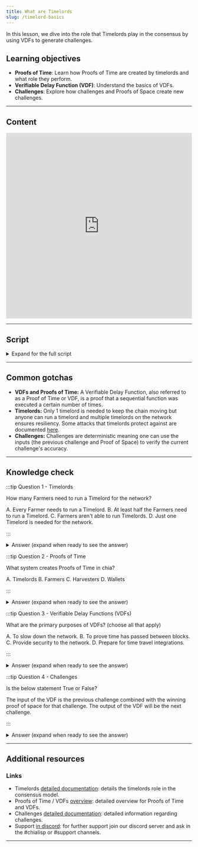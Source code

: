 ```yaml
---
title: What are Timelords
slug: /timelord-basics
---
```

In this lesson, we dive into the role that Timelords play in the consensus by using VDFs to generate challenges.

## Learning objectives
- **Proofs of Time**: Learn how Proofs of Time are created by timelords and what role they perform.
- **Verifiable Delay Function (VDF)**: Understand the basics of VDFs.
- **Challenges**: Explore how challenges and Proofs of Space create new challenges.

---

## Content

<div class="videoWrapper">
<iframe width="100%" height="504" src="https://www.youtube.com/embed/tJPdBmpgvsc" frameborder="0" allowfullscreen="allowfullscreen"></iframe>
</div>

---

## Script
<details>

<summary> Expand for the full script </summary>

00:00  
To keep the blockchain consistent, we need to have a way to make sure that the blocks being added contain transactions that occur after the previous block. 

00:15
In many consensus methods, this is a basic assumption as the work required to determine who can author a block takes an amount of time. With Proof of Space, there is no work to be done at block-time, so we need another way of making sure that time has passed.

00:30
The Timelord is a program that broadcasts a proof of time to the network using a Verifiable Delay Function to prove that time has passed since the last challenge, and then to generate a new challenge to distribute to the Farmers. This challenge is what determines the winner of the current block.

00:45
The VDF is verifiable, meaning that although it takes a certain amount of time and effort to compute a result, that result can be easily verified without having to do the computation again. 

01:00
It is also deterministic, so any computation made with the same inputs will result in the same output.

The input of the VDF is the previous challenge combined with the winning proof of space for that challenge. The output of the VDF will be the next challenge.

01:15
While at least one Timelord is required for the blockchain to function, anyone can run a Timelord and having multiple instances ensures that the network will remain resilient. The nature of the VDF also ensures that every instance of a Timelord will generate the same result given the same inputs.

01:30
</details>

---

## Common gotchas

- **VDFs and Proofs of Time:** A Verifiable Delay Function, also referred to as a Proof of Time or VDF, is a proof that a sequential function was executed a certain number of times.  
- **Timelords:** Only 1 timelord is needed to keep the chain moving but anyone can run a timelord and multiple timelords on the network ensures resiliency. Some attacks that timelords protect against are documented [here](https://docs.chia.net/consensus-attacks#faster-timelord).  
- **Challenges:** Challenges are deterministic meaning one can use the inputs (the previous challenge and Proof of Space) to verify the current challenge's accuracy.  

---

## Knowledge check

:::tip Question 1 - Timelords

How many Farmers need to run a Timelord for the network?

A. Every Farmer needs to run a Timelord.
B. At least half the Farmers need to run a Timelord.
C. Farmers aren't able to run Timelords.
D. Just one Timelord is needed for the network.

:::

<details>

<summary> Answer (expand when ready to see the answer)  </summary>

D. Just one Timelord is needed for the network.

</details>

:::tip Question 2 - Proofs of Time

What system creates Proofs of Time in chia?

A. Timelords
B. Farmers
C. Harvesters
D. Wallets

:::

<details>

<summary> Answer (expand when ready to see the answer)  </summary>

A. Timelords

</details>

:::tip Question 3 - Verifiable Delay Functions (VDFs)

What are the primary purposes of VDFs? (choose all that apply)

A. To slow down the network.
B. To prove time has passed between blocks.
C. Provide security to the network.
D. Prepare for time travel integrations.

:::

<details>

<summary> Answer (expand when ready to see the answer) </summary>

B. To prove time has passed between blocks.
C. Provide security to the network.

</details>

:::tip Question 4 - Challenges

Is the below statement True or False?

The input of the VDF is the previous challenge combined with the winning proof of space for that challenge. The output of the VDF will be the next challenge.  

:::

<details>

<summary> Answer (expand when ready to see the answer) </summary>

True

</details>

---

## Additional resources

### Links

- Timelords [detailed documentation](https://docs.chia.net/timelord-algorithm/): details the timelords role in the consensus model.  
- Proofs of Time / VDFs [overview](https://docs.chia.net/proof-of-time/): detailed overview for Proofs of Time and VDFs.  
- Challenges [detailed documentation](https://docs.chia.net/consensus-challenges/): detailed information regarding challenges.  
- Support [in discord](https://discord.gg/chia): for further support join our discord server and ask in the #chialisp or #support channels.  

--- 